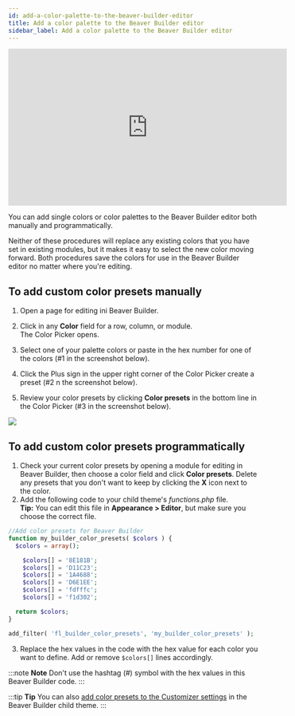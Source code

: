 ```yaml
---
id: add-a-color-palette-to-the-beaver-builder-editor
title: Add a color palette to the Beaver Builder editor
sidebar_label: Add a color palette to the Beaver Builder editor
---
```


<div className="embed-responsive">
  <iframe width="560" height="315" src="https://www.youtube-nocookie.com/embed/zN9h8GiYGU8" title="YouTube video player" frameborder="0" allow="accelerometer; autoplay; clipboard-write; encrypted-media; gyroscope; picture-in-picture" allowfullscreen></iframe>
</div>

You can add single colors or color palettes to the Beaver Builder editor both
manually and programmatically.

Neither of these procedures will replace any existing colors that you have set
in existing modules, but it makes it easy to select the new color moving
forward. Both procedures save the colors for use in the Beaver Builder editor
no matter where you're editing.

## To add custom color presets manually

  1. Open a page for editing ini Beaver Builder.
  2. Click in any **Color** field for a row, column, or module.  
The Color Picker opens.

  3. Select one of your palette colors or paste in the hex number for one of the colors (#1 in the screenshot below).
  4. Click the Plus sign in the upper right corner of the Color Picker create a preset (#2 n the screenshot below).
  5. Review your color presets by clicking **Color presets** in the bottom line in the Color Picker (#3 in the screenshot below).

![](/img/how-to-tips-color-palette-1.png)

## To add custom color presets programmatically

  1. Check your current color presets by opening a module for editing in Beaver Builder, then choose a color field and click **Color presets**. Delete any presets that you don't want to keep by clicking the **X** icon next to the color.
  2. Add the following code to your child theme's _functions.php_ file.  
**Tip:** You can edit this file in **Appearance > Editor**, but make sure you
choose the correct file.

  ```php
  //Add color presets for Beaver Builder
  function my_builder_color_presets( $colors ) {
    $colors = array();

      $colors[] = '8E181B';
      $colors[] = 'D11C23';
      $colors[] = '1A4688';
      $colors[] = 'D6E1EE';
      $colors[] = 'fdfffc';
      $colors[] = 'f1d302';

    return $colors;
  }

  add_filter( 'fl_builder_color_presets', 'my_builder_color_presets' );
  ```

  3. Replace the hex values in the code with the hex value for each color you want to define. Add or remove `$colors[]` lines accordingly.

:::note **Note**
Don't use the hashtag (#) symbol with the hex values in this Beaver Builder code.
:::

:::tip **Tip**
You can also [add color presets to the Customizer settings](/bb-theme/defaults-for-styles/colors/add-color-presets-to-customizer.md) in the Beaver Builder child theme.
:::
